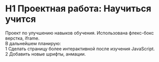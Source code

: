 # H1 Проектная работа: Научиться учится    
Проект по улучшению навыков обучения. Использована флекс-бокс верстка, iframe.  
В дальнейшем планирую:  
1 Сделать страницу более интерактивной после изучения JavaScript.  
2 Добавить новые шрифты, анмации.